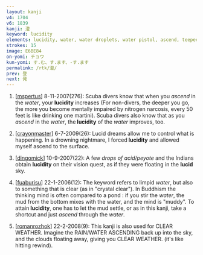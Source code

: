 ```yaml
---
layout: kanji
v4: 1704
v6: 1839
kanji: 澄
keyword: lucidity
elements: lucidity, water, water droplets, water pistol, ascend, teepee, wigwam, beans, table, one, mouth
strokes: 15
image: E6BE84
on-yomi: チョウ
kun-yomi: す.む、す.ます、-す.ます
permalink: /rtk/澄/
prev: 登
next: 発
---
```


1) [<a href="http://kanji.koohii.com/profile/mspertus">mspertus</a>] 8-11-2007(276): Scuba divers know that when you <em>ascend</em> in the <em>water</em>, your<strong> lucidity</strong> increases (For non-divers, the deeper you go, the more you become mentally impaired by nitrogen narcosis, every 50 feet is like drinking one martini). Scuba divers also know that as you <em>ascend</em> in the <em>water</em>, the<strong> lucidity</strong> of the <em>water</em> improves, too.

2) [<a href="http://kanji.koohii.com/profile/crayonmaster">crayonmaster</a>] 6-7-2009(26): Lucid dreams allow me to control what is happening. In a drowning nightmare, I forced<strong> lucidity</strong> and allowed myself ascend to the surface.

3) [<a href="http://kanji.koohii.com/profile/dingomick">dingomick</a>] 10-9-2007(22): A few <em>drops of acid/peyote</em> and the Indians obtain <strong>lucidity</strong> on their vision quest, as if they were floating in the <strong>lucid</strong> sky.

4) [<a href="http://kanji.koohii.com/profile/fuaburisu">fuaburisu</a>] 22-1-2006(12): The keyword refers to limpid <em>water</em>, but also to something that is clear (as in &quot;crystal clear&quot;). In Buddhism the thinking mind is often compared to a pond : if you stir the <em>water</em>, the mud from the bottom mixes with the water, and the mind is &quot;muddy&quot;. To attain<strong> lucidity</strong>, one has to let the mud settle, or as in this kanji, take a shortcut and just <em>ascend</em> through the <em>water</em>.

5) [<a href="http://kanji.koohii.com/profile/romanrozhok">romanrozhok</a>] 22-2-2008(9): This kanji is also used for CLEAR WEATHER. Imagine the RAIN/WATER ASCENDING back up into the sky, and the clouds floating away, giving you CLEAR WEATHER. (it&#039;s like hitting rewind).

